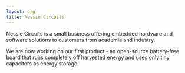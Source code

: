 ```yaml
---
layout: org
title: Nessie Circuits
---
```

Nessie Circuits is a small business offering embedded hardware and software solutions to customers from academia and industry.

We are now working on our first product - an open-source battery-free board that runs completely off harvested energy and uses only tiny capacitors as energy storage.
